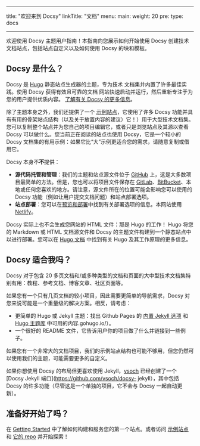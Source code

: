
---
title: "欢迎来到 Docsy"
linkTitle: "文档"
menu:
  main:
    weight: 20
    pre: <i class='fas fa-book'></i>
type: docs

---

欢迎使用 Docsy 主题用户指南！本指南向您展示如何开始使用 Docsy 创建技术文档站点，包括站点自定义以及如何使用 Docsy 的块和模板。

## Docsy 是什么？

Docsy 是 [Hugo](https://gohugo.io/) 静态站点生成器的主题，专为技术
文档集并内置了许多最佳实践。使用 Docsy 获得有效且可靠的文档
网站快速启动并运行，然后重新专注于为您的用户提供优质内容。
[了解有关 Docsy 的更多信息](/about)。

除了主题本身之外，我们还提供了一个 [示例站点](https://github.com/google/docsy-example)，它使用了许多 Docsy 功能并具有有用的骨架站点结构（以及关于放置内容的建议）它！）用于大型技术文档集。您可以复制整个站点并为您自己的项目编辑它，或者只是浏览站点及其源以查看 Docsy 可以做什么。您当前正在阅读的站点也使用 Docsy，它是一个较小的 Docsy 文档集的有用示例：如果它比“大”示例更适合您的需求，请随意复制或借用它。

Docsy 本身不**不**提供：

* **源代码托管和管理**：我们的主题和站点源文件位于 [GitHub](https://github.com/) 上，这是大多数项目最简单的方法。但是，您也可以将项目文件保存在 [GitLab](https://about.gitlab.com/)、[BitBucket](https://bitbucket.org/product)、本地或任何您喜欢的地方。请注意，源文件所在的位置可能会影响您可以使用的 Docsy 功能（例如让用户提交文档问题）和站点部署选项。
* **站点部署**：您可以在[预览和部署](./deployment/)中找到有关部署选项的信息。本网站使用[Netlify](https://www.netlify.com/)。

Docsy 实际上也不会生成您网站的 HTML 文件：那是 Hugo 的工作！ Hugo 将您的 Markdown 或 HTML 文档源文件和 Docsy 的主题文件构建到一个静态站点中以进行部署。您可以在 [Hugo 文档](https://gohugo.io/documentation/) 中找到有关 Hugo 及其工作原理的更多信息。

## Docsy 适合我吗？

Docsy 对于包含 20 多页文档和/或多种类型的文档和页面的大中型技术文档集特别有用：教程、参考文档、博客文章、社区页面等。

如果您有一个只有几页文档的较小项目，因此需要更简单的导航需求，Docsy 对您来说可能是一个重量级的解决方案。相反，请考虑：

* 更简单的 Hugo 或 Jekyll 主题：找出 Github Pages 的 [内置 Jekyll 选项](https://pages.github.com/themes/) 和 [Hugo 主题库](https://themes) 中可用的内容.gohugo.io/）。
* 一个很好的 README 文件，它告诉用户你的项目做了什么并链接到一些例子。

如果您有一个非常大的文档项目，我们的示例站点结构也可能不够用，但您仍然可以使用我们的主题，可能需要更多的自定义。

如果你想使用 Docsy 的布局但更喜欢使用 Jekyll，[vsoch](https://github.com/vsoch) 已经创建了一个 [Docsy Jekyll 端口](https://github.com/vsoch/docsy- jekyll），其中包括 Docsy 的许多功能（尽管这是一个单独的项目，它不会与 Docsy 一起自动更新）。

## 准备好开始了吗？

在 [Getting Started](./getting-started/) 中了解如何构建和服务您的第一个站点。或者访问 [示例站点](https://example.docsy.dev) 和 [它的 repo](https://github.com/google/docsy-example) 并开始探索！